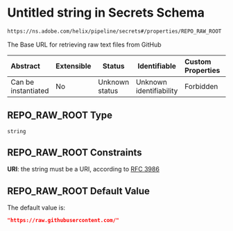 # Untitled string in Secrets Schema

```txt
https://ns.adobe.com/helix/pipeline/secrets#/properties/REPO_RAW_ROOT
```

The Base URL for retrieving raw text files from GitHub


| Abstract            | Extensible | Status         | Identifiable            | Custom Properties | Additional Properties | Access Restrictions | Defined In                                                          |
| :------------------ | ---------- | -------------- | ----------------------- | :---------------- | --------------------- | ------------------- | ------------------------------------------------------------------- |
| Can be instantiated | No         | Unknown status | Unknown identifiability | Forbidden         | Allowed               | none                | [secrets.schema.json\*](secrets.schema.json "open original schema") |

## REPO_RAW_ROOT Type

`string`

## REPO_RAW_ROOT Constraints

**URI**: the string must be a URI, according to [RFC 3986](https://tools.ietf.org/html/rfc4291 "check the specification")

## REPO_RAW_ROOT Default Value

The default value is:

```json
"https://raw.githubusercontent.com/"
```
